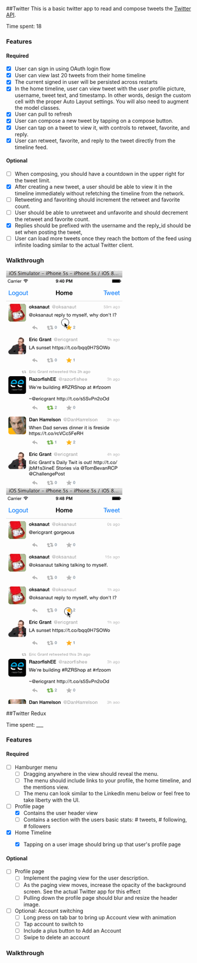 ##Twitter
This is a basic twitter app to read and compose tweets the [Twitter API](https://apps.twitter.com/).

Time spent: 18

### Features

#### Required

- [X] User can sign in using OAuth login flow
- [X] User can view last 20 tweets from their home timeline
- [X] The current signed in user will be persisted across restarts
- [X] In the home timeline, user can view tweet with the user profile picture, username, tweet text, and timestamp.  In other words, design the custom cell with the proper Auto Layout settings.  You will also need to augment the model classes.
- [X] User can pull to refresh
- [X] User can compose a new tweet by tapping on a compose button.
- [X] User can tap on a tweet to view it, with controls to retweet, favorite, and reply.
- [X] User can retweet, favorite, and reply to the tweet directly from the timeline feed.

#### Optional

- [ ] When composing, you should have a countdown in the upper right for the tweet limit.
- [X] After creating a new tweet, a user should be able to view it in the timeline immediately without refetching the timeline from the network.
- [ ] Retweeting and favoriting should increment the retweet and favorite count.
- [ ] User should be able to unretweet and unfavorite and should decrement the retweet and favorite count.
- [X] Replies should be prefixed with the username and the reply_id should be set when posting the tweet,
- [ ] User can load more tweets once they reach the bottom of the feed using infinite loading similar to the actual Twitter client.

### Walkthrough
![walkthrough](https://raw.githubusercontent.com/oksanaut/Twitter/master/walkthrough.gif)
![walkthrough](https://raw.githubusercontent.com/oksanaut/Twitter/master/walkthrough3.gif)


##Twitter Redux

Time spent: ___


### Features

#### Required
- [ ] Hamburger menu
  - [ ] Dragging anywhere in the view should reveal the menu.
  - [ ] The menu should include links to your profile, the home timeline, and the mentions view.
  - [ ] The menu can look similar to the LinkedIn menu below or feel free to take liberty with the UI.
- [ ] Profile page
  - [X] Contains the user header view
  - [ ] Contains a section with the users basic stats: # tweets, # following, # followers
- [X] Home Timeline
  - [X] Tapping on a user image should bring up that user's profile page


#### Optional
- [ ] Profile page
  - [ ] Implement the paging view for the user description.
  - [ ] As the paging view moves, increase the opacity of the background screen. See the actual Twitter app for this effect
  - [ ] Pulling down the profile page should blur and resize the header image.
- [ ] Optional: Account switching
  - [ ] Long press on tab bar to bring up Account view with animation
  - [ ] Tap account to switch to
  - [ ] Include a plus button to Add an Account
  - [ ] Swipe to delete an account

### Walkthrough
